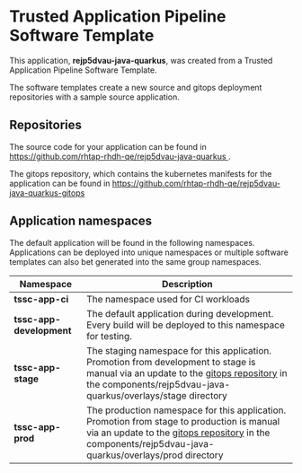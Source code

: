 # Trusted Application Pipeline Software Template

This application, **rejp5dvau-java-quarkus**, was created from a Trusted Application Pipeline Software Template.

The software templates create a new source and gitops deployment repositories with a sample source application. 

## Repositories

The source code for your application can be found in [https://github.com/rhtap-rhdh-qe/rejp5dvau-java-quarkus ](https://github.com/rhtap-rhdh-qe/rejp5dvau-java-quarkus ).
 
The gitops repository, which contains the kubernetes manifests for the application can be found in 
[https://github.com/rhtap-rhdh-qe/rejp5dvau-java-quarkus-gitops ](https://github.com/rhtap-rhdh-qe/rejp5dvau-java-quarkus-gitops ) 

## Application namespaces 

The default application will be found in the following namespaces. Applications can be deployed into unique namespaces or multiple software templates can also bet generated into the same group namespaces.  

|  Namespace   |  Description   |  
| -------- | -------- |
| **tssc-app-ci** | The namespace used for CI workloads |
| **tssc-app-development** | The default application during development. Every build will be deployed to this namespace for testing. |
| **tssc-app-stage** | The staging namespace for this application. Promotion from development to stage is manual via an update to the [gitops repository](https://github.com/rhtap-rhdh-qe/rejp5dvau-java-quarkus-gitops ) in the components/rejp5dvau-java-quarkus/overlays/stage directory |
| **tssc-app-prod** | The production namespace for this application. Promotion from stage to production is manual via an update to the [gitops repository](https://github.com/rhtap-rhdh-qe/rejp5dvau-java-quarkus-gitops ) in the components/rejp5dvau-java-quarkus/overlays/prod directory |